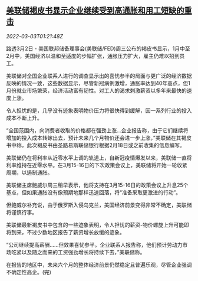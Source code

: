 <!--1646271063000-->
[美联储褐皮书显示企业继续受到高通胀和用工短缺的重击](https://cn.reuters.com/article/beige-book-fed-0302-wedn-idCNKBS2L0033)
------

<div><i>2022-03-03T01:21:48Z</i></div><p>路透3月2日 - 美国联邦储备理事会(美联储/FED)周三公布的褐皮书显示，1月中至2月中，美国经济以温和至适度的步幅扩张，通胀压力扩大，雇主仍难以招到员工。</p><p>美联储对全国企业联系人进行的调查显示出的喜忧参半的局面与更广泛的经济数据反映的情况一致，这些数据显示，尽管新冠病例激增，通胀率达到40年高点，但1月份就业市场繁荣，经济活动富有韧性。对工人的渴求刺激薪资以多年来最快的速度上涨。</p><p>令人担忧的是，几乎没有迹象表明物价压力将很快得到缓解，因一系列行业的投入成本不断上升。</p><p>“全国范围内，向消费者收取的价格都在强劲上涨…企业报告称，由于它们继续将增加的投入成本转嫁出去，预计未来几个月物价还会进一步上涨，”美联储在其褐皮书中称，此次褐皮书由圣路易斯联储银行根据2月18日或之前收集的信息编写。</p><p>美联储仍在将利率从近零水平上调的轨道上，自新冠疫情爆发以来，美联储一直将利率维持在近零水平。在3月15-16日的下次政策会议上，美联储将开始一轮收紧周期，以遏制通胀。</p><p>美联储主席鲍威尔周三稍早表示，他将支持在3月15-16日的政策会议上升息25个基点，但如果通胀没有像预期地那样迅速回落，将“准备采取更激进的行动”。</p><p>但鲍威尔补充说，由于俄罗斯入侵乌克兰，美国经济前景变得非常不确定，美联储将谨慎行事。</p><p>美联储最新褐皮书中包含的一些迹象表明，令人担忧的薪资-物价螺旋上升可能即将到来，不过少数地区报告了薪资增长放缓的迹象。</p><p>“公司继续提高薪酬……但效果喜忧参半。企业联系人报告称，他们预计劳动力市场吃紧以及随之而来的工资强劲增长将持续下去，”美联储称。</p><p>在报告的地区中，未来六个月的整体经济前景仍然稳定且普遍乐观，尽管企业强调不确定性高企。(完)</p>
